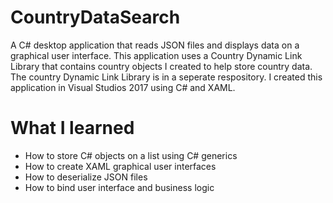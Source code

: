 # CountryDataSearch
A C# desktop application that reads JSON files and displays data on a graphical user interface. This application uses a Country Dynamic Link Library that contains country objects I created to help store country data. The country Dynamic Link Library is in a seperate respository. I created this application in Visual Studios 2017 using C# and XAML.

# What I learned
* How to store C# objects on a list using C# generics
* How to create XAML graphical user interfaces
* How to deserialize JSON files
* How to bind user interface and business logic
